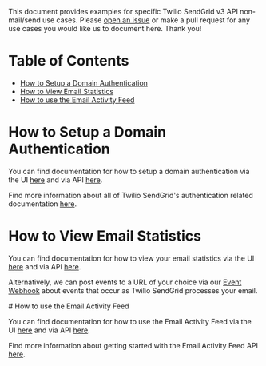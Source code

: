 This document provides examples for specific Twilio SendGrid v3 API non-mail/send use cases. Please [open an issue](https://github.com/sendgrid/sendgrid-nodejs/issues) or make a pull request for any use cases you would like us to document here. Thank you!

# Table of Contents

- [How to Setup a Domain Authentication](#domain-authentication)
- [How to View Email Statistics](#how-to-view-email-statistics)
- [How to use the Email Activity Feed](#how-to-use-the-email-activity-feed)


<a name="domain-authentication"></a>
# How to Setup a Domain Authentication

You can find documentation for how to setup a domain authentication via the UI [here](https://sendgrid.com/docs/ui/account-and-settings/how-to-set-up-domain-authentication/) and via API [here](USAGE.md#sender-authentication).

Find more information about all of Twilio SendGrid's authentication related documentation [here](https://sendgrid.com/docs/ui/account-and-settings/).

<a name="email-stats"></a>
# How to View Email Statistics

You can find documentation for how to view your email statistics via the UI [here](https://app.sendgrid.com/statistics) and via API [here](USAGE.md#stats).

Alternatively, we can post events to a URL of your choice via our [Event Webhook](https://sendgrid.com/docs/API_Reference/Webhooks/event.html) about events that occur as Twilio SendGrid processes your email.

<a name="email-activity-feed">
# How to use the Email Activity Feed

You can find documentation for how to use the Email Activity Feed via the UI [here](https://sendgrid.com/docs/ui/analytics-and-reporting/email-activity-feed/) and via API [here](USAGE.md#messages).

Find more information about getting started with the Email Activity Feed API [here](https://sendgrid.com/docs/API_Reference/Web_API_v3/Tutorials/getting_started_email_activity_api.html).
